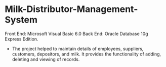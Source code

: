 # Milk-Distributor-Management-System

Front End: Microsoft Visual Basic 6.0
Back End: Oracle Database 10g Express Edition.

- The project helped to maintain details of employees, suppliers, customers, depositors, and milk. 
It provides the functionality of adding, deleting and viewing of records. 
